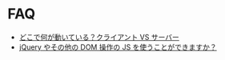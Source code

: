 # FAQ

* [どこで何が動いている？クライアント VS サーバー](getting_help/what_runs_on_the_client_vs_server.md)
* [jQuery やその他の DOM 操作の JS を使うことができますか？](getting_help/can_i_use_jquery_or_other_dom_manipulating_js.md)
